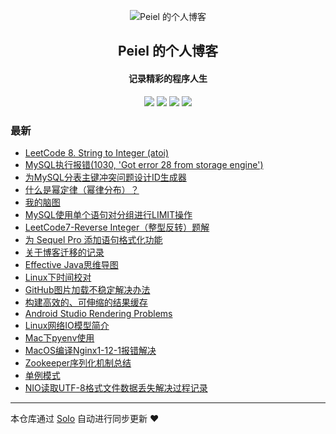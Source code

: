 <p align="center"><img alt="Peiel 的个人博客" src="https://raw.githubusercontent.com/peiel/oss/master/uPic/head.png"></p><h2 align="center">
Peiel 的个人博客
</h2>

<h4 align="center">记录精彩的程序人生</h4>
<p align="center"><a title="Peiel 的个人博客" target="_blank" href="https://github.com/peiel/solo-blog"><img src="https://img.shields.io/github/last-commit/peiel/solo-blog.svg?style=flat-square&color=FF9900"></a>
<a title="GitHub repo size in bytes" target="_blank" href="https://github.com/peiel/solo-blog"><img src="https://img.shields.io/github/repo-size/peiel/solo-blog.svg?style=flat-square"></a>
<a title="Solo Version" target="_blank" href="https://github.com/88250/solo/releases"><img src="https://img.shields.io/badge/solo-4.3.1-f1e05a.svg?style=flat-square&color=blueviolet"></a>
<a title="Hits" target="_blank" href="https://github.com/88250/hits"><img src="https://hits.b3log.org/peiel/solo-blog.svg"></a></p>

### 最新

* [LeetCode 8. String to Integer (atoi)](https://www.peiel.com/articles/2020/09/18/1600417791232.html)
* [MySQL执行报错(1030, 'Got error 28 from storage engine')](https://www.peiel.com/articles/2020/08/11/1597116561256.html)
* [为MySQL分表主键冲突问题设计ID生成器](https://www.peiel.com/articles/2020/07/24/1595575419085.html)
* [什么是幂定律（幂律分布）？](https://www.peiel.com/articles/2020/07/22/1595400580909.html)
* [我的脑图](https://www.peiel.com/articles/2020/07/21/1595297643872.html)
* [MySQL使用单个语句对分组进行LIMIT操作](https://www.peiel.com/articles/2020/07/20/1595231626066.html)
* [LeetCode7-Reverse Integer（整型反转）题解](https://www.peiel.com/articles/2020/07/10/1594374522975.html)
* [为 Sequel Pro 添加语句格式化功能](https://www.peiel.com/articles/2020/07/10/1594373433242.html)
* [关于博客迁移的记录](https://www.peiel.com/articles/2020/07/10/1594372897661.html)
* [Effective Java思维导图](https://www.peiel.com/articles/2020/07/10/1594364697477.html)
* [Linux下时间校对](https://www.peiel.com/articles/2020/07/10/1594364696535.html)
* [GitHub图片加载不稳定解决办法](https://www.peiel.com/articles/2020/07/10/1594364695772.html)
* [构建高效的、可伸缩的结果缓存](https://www.peiel.com/articles/2020/07/10/1594364695469.html)
* [Android Studio Rendering Problems](https://www.peiel.com/articles/2020/07/10/1594364695148.html)
* [Linux网络IO模型简介](https://www.peiel.com/articles/2020/07/10/1594364694020.html)
* [Mac下pyenv使用](https://www.peiel.com/articles/2020/07/10/1594364693462.html)
* [MacOS编译Nginx1-12-1报错解决](https://www.peiel.com/articles/2020/07/10/1594364690178.html)
* [Zookeeper序列化机制总结](https://www.peiel.com/articles/2020/07/10/1594364689667.html)
* [单例模式](https://www.peiel.com/articles/2020/07/10/1594364689358.html)
* [NIO读取UTF-8格式文件数据丢失解决过程记录](https://www.peiel.com/articles/2020/07/10/1594364687358.html)



---

本仓库通过 [Solo](https://github.com/88250/solo) 自动进行同步更新 ❤️ 